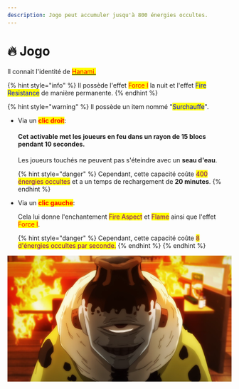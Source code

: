 ```yaml
---
description: Jogo peut accumuler jusqu'à 800 énergies occultes.
---
```


# 🔥 Jogo

Il connait l'identité de [<mark style="color:red;">Hanami.</mark>](hanami.md)

{% hint style="info" %}
Il possède l'effet <mark style="color:red;">Force I</mark> la nuit et l'effet <mark style="color:blue;">Fire Resistance</mark> de manière permanente.
{% endhint %}

{% hint style="warning" %}
Il possède un item nommé "<mark style="color:blue;">Surchauffe</mark>".

*   &#x20;   Via un <mark style="color:red;">**clic droit**</mark>:&#x20;

    #### Cet activable met les joueurs en feu dans un rayon de **15 blocs** pendant **10 secondes**.

    Les joueurs touchés ne peuvent pas s'éteindre avec un **seau d'eau**.&#x20;

    {% hint style="danger" %}
    Cependant, cette capacité coûte <mark style="color:purple;">400 énergies occultes</mark> et a un temps de rechargement de **20 minutes**.
    {% endhint %}


*   &#x20;   Via un <mark style="color:red;">**clic gauche**</mark>:&#x20;

    Cela lui donne l'enchantement <mark style="color:purple;">Fire Aspect</mark> et <mark style="color:purple;">Flame</mark> ainsi que l'effet <mark style="color:red;">Force I</mark>.

    {% hint style="danger" %}
    Cependant, cette capacité coûte <mark style="color:purple;">8 d'énergies occultes par seconde.</mark>
    {% endhint %}
{% endhint %}

![](../../../.gitbook/assets/after-rain-4.png)


